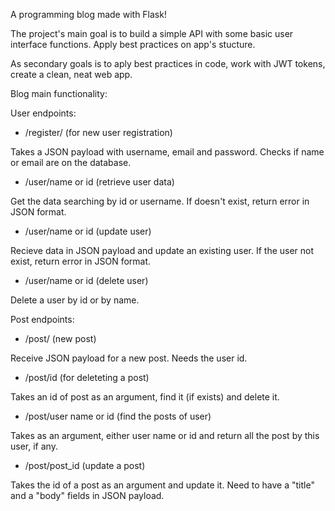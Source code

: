 A programming blog made with Flask!

The project's main goal is to build a simple API 
with some basic user interface functions. Apply
best practices on app's stucture.

As secondary goals is to aply best practices in code, 
work with JWT tokens, create a clean, neat web app.

Blog main functionality:

User endpoints:

- /register/ (for new user registration)

Takes a JSON payload with username, email 
and password. Checks if name or email are 
on the database.

- /user/name or id (retrieve user data)

Get the data searching by id or username.
If doesn't exist, return error in JSON format.

- /user/name or id (update user)

Recieve data in JSON payload and update
an existing user. If the user not exist, 
return error in JSON format.

- /user/name or id (delete user)

Delete a user by id or by name.

Post endpoints:

- /post/ (new post)

Receive JSON payload for a new post.
Needs the user id.

- /post/id (for deleteting a post)

Takes an id of post as an argument,
find it (if exists) and delete it.

- /post/user name or id (find the posts of user)

Takes as an argument, either user name or id
and return all the post by this user, if any.

- /post/post_id (update a post)

Takes the id of a post as an argument
and update it. Need to have a "title" and
a "body" fields in JSON payload.